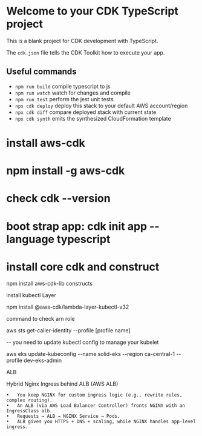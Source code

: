 # Welcome to your CDK TypeScript project

This is a blank project for CDK development with TypeScript.

The `cdk.json` file tells the CDK Toolkit how to execute your app.

## Useful commands

* `npm run build`   compile typescript to js
* `npm run watch`   watch for changes and compile
* `npm run test`    perform the jest unit tests
* `npx cdk deploy`  deploy this stack to your default AWS account/region
* `npx cdk diff`    compare deployed stack with current state
* `npx cdk synth`   emits the synthesized CloudFormation template

# install aws-cdk
# npm install -g aws-cdk
# check cdk --version
# boot strap app: cdk init app --language typescript
# install core cdk and construct
npm install aws-cdk-lib constructs

install kubectl Layer

npm install @aws-cdk/lambda-layer-kubectl-v32

command to check arn role 

aws sts get-caller-identity --profile [profile name]

-- you need to update kubectl config to manage your kubelet

aws eks update-kubeconfig --name solid-eks --region ca-central-1 --profile dev-eks-admin

ALB

Hybrid Nginx Ingress behind ALB (AWS ALB)

	•	You keep NGINX for custom ingress logic (e.g., rewrite rules, complex routing).
	•	An ALB (via AWS Load Balancer Controller) fronts NGINX with an IngressClass alb.
	•	Requests → ALB → NGINX Service → Pods.
	•	ALB gives you HTTPS + DNS + scaling, while NGINX handles app-level ingress.
    